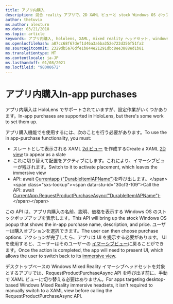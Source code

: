 ```yaml
---
title: アプリ内購入
description: 混合 reality アプリで、2D XAML ビューと stock Windows OS ポップアップを使用してアプリ内購入を使用する方法について説明します。
author: thetuvix
ms.author: alexturn
ms.date: 03/21/2018
ms.topic: article
keywords: アプリ内購入, hololens, XAML, mixed reality ヘッドセット, windows mixed reality ヘッドセット, 仮想現実のヘッドセット
ms.openlocfilehash: a87cc68f67def1d46a3a6ba352e723d356f51fa2
ms.sourcegitcommit: 2329db5a76dfe1b844e21291dbc8ee3888ed1b81
ms.translationtype: MT
ms.contentlocale: ja-JP
ms.lasthandoff: 01/08/2021
ms.locfileid: "98008672"
---
```

# <a name="in-app-purchases"></a><span data-ttu-id="30cf3-104">アプリ内購入</span><span class="sxs-lookup"><span data-stu-id="30cf3-104">In-app purchases</span></span>

<span data-ttu-id="30cf3-105">アプリ内購入は HoloLens でサポートされていますが、設定作業がいくつかあります。</span><span class="sxs-lookup"><span data-stu-id="30cf3-105">In-app purchases are supported in HoloLens, but there's some work to set them up.</span></span>

<span data-ttu-id="30cf3-106">アプリ購入機能でを使用するには、次のことを行う必要があります。</span><span class="sxs-lookup"><span data-stu-id="30cf3-106">To use the in app-purchase functionality, you must:</span></span>
* <span data-ttu-id="30cf3-107">スレートとして表示される XAML [2d ビュー](../design/app-views.md) を作成する</span><span class="sxs-lookup"><span data-stu-id="30cf3-107">Create a XAML [2D view](../design/app-views.md) to appear as a slate</span></span>
* <span data-ttu-id="30cf3-108">これに切り替えて配置をアクティブにします。これにより、イマーシブビューが残されます。</span><span class="sxs-lookup"><span data-stu-id="30cf3-108">Switch to it to activate placement, which leaves the immersive view</span></span>
* <span data-ttu-id="30cf3-109">API: await [Currentapp ("DurableItemIAPName")](https://docs.microsoft.com/uwp/api/windows.applicationmodel.store.currentapp#Windows_ApplicationModel_Store_CurrentApp_RequestProductPurchaseAsync_System_String_)を呼び出します。</span><span class="sxs-lookup"><span data-stu-id="30cf3-109">Call the API: await [CurrentApp.RequestProductPurchaseAsync("DurableItemIAPName");](https://docs.microsoft.com/uwp/api/windows.applicationmodel.store.currentapp#Windows_ApplicationModel_Store_CurrentApp_RequestProductPurchaseAsync_System_String_)</span></span>

<span data-ttu-id="30cf3-110">この API は、アプリ内購入の名前、説明、価格を表示する Windows OS のストックポップアップを表示します。</span><span class="sxs-lookup"><span data-stu-id="30cf3-110">This API will bring up the stock Windows OS popup that shows the in-app purchase name, description, and price.</span></span> <span data-ttu-id="30cf3-111">ユーザーは購入オプションを選択できます。</span><span class="sxs-lookup"><span data-stu-id="30cf3-111">The user can then choose purchase options.</span></span> <span data-ttu-id="30cf3-112">アクションが完了したら、アプリは UI を提示する必要があります。 UI を使用すると、ユーザーはそのユーザーの [イマーシブビュー](../design/app-views.md)に戻ることができます。</span><span class="sxs-lookup"><span data-stu-id="30cf3-112">Once the action is completed, the app will need to present UI, which allows the user to switch back to its [immersive view](../design/app-views.md).</span></span>

<span data-ttu-id="30cf3-113">デスクトップベースの Windows Mixed Reality イマーシブヘッドセットを対象とするアプリでは、RequestProductPurchaseAsync API を呼び出す前に、手動で XAML ビューに切り替える必要はありません。</span><span class="sxs-lookup"><span data-stu-id="30cf3-113">For apps targeting desktop-based Windows Mixed Reality immersive headsets, it isn't required to manually switch to a XAML view before calling the RequestProductPurchaseAsync API.</span></span>
